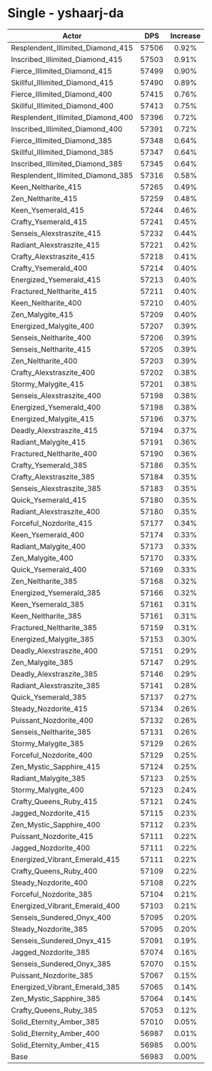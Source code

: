 # Single - yshaarj-da
| Actor | DPS | Increase |
|---|:---:|:---:|
|Resplendent_Illimited_Diamond_415|57506|0.92%|
|Inscribed_Illimited_Diamond_415|57503|0.91%|
|Fierce_Illimited_Diamond_415|57499|0.90%|
|Skillful_Illimited_Diamond_415|57490|0.89%|
|Fierce_Illimited_Diamond_400|57415|0.76%|
|Skillful_Illimited_Diamond_400|57413|0.75%|
|Resplendent_Illimited_Diamond_400|57396|0.72%|
|Inscribed_Illimited_Diamond_400|57391|0.72%|
|Fierce_Illimited_Diamond_385|57348|0.64%|
|Skillful_Illimited_Diamond_385|57347|0.64%|
|Inscribed_Illimited_Diamond_385|57345|0.64%|
|Resplendent_Illimited_Diamond_385|57316|0.58%|
|Keen_Neltharite_415|57265|0.49%|
|Zen_Neltharite_415|57259|0.48%|
|Keen_Ysemerald_415|57244|0.46%|
|Crafty_Ysemerald_415|57241|0.45%|
|Senseis_Alexstraszite_415|57232|0.44%|
|Radiant_Alexstraszite_415|57221|0.42%|
|Crafty_Alexstraszite_415|57218|0.41%|
|Crafty_Ysemerald_400|57214|0.40%|
|Energized_Ysemerald_415|57213|0.40%|
|Fractured_Neltharite_415|57211|0.40%|
|Keen_Neltharite_400|57210|0.40%|
|Zen_Malygite_415|57209|0.40%|
|Energized_Malygite_400|57207|0.39%|
|Senseis_Neltharite_400|57206|0.39%|
|Senseis_Neltharite_415|57205|0.39%|
|Zen_Neltharite_400|57203|0.39%|
|Crafty_Alexstraszite_400|57202|0.38%|
|Stormy_Malygite_415|57201|0.38%|
|Senseis_Alexstraszite_400|57198|0.38%|
|Energized_Ysemerald_400|57198|0.38%|
|Energized_Malygite_415|57196|0.37%|
|Deadly_Alexstraszite_415|57194|0.37%|
|Radiant_Malygite_415|57191|0.36%|
|Fractured_Neltharite_400|57190|0.36%|
|Crafty_Ysemerald_385|57186|0.35%|
|Crafty_Alexstraszite_385|57184|0.35%|
|Senseis_Alexstraszite_385|57183|0.35%|
|Quick_Ysemerald_415|57180|0.35%|
|Radiant_Alexstraszite_400|57180|0.35%|
|Forceful_Nozdorite_415|57177|0.34%|
|Keen_Ysemerald_400|57174|0.33%|
|Radiant_Malygite_400|57173|0.33%|
|Zen_Malygite_400|57170|0.33%|
|Quick_Ysemerald_400|57169|0.33%|
|Zen_Neltharite_385|57168|0.32%|
|Energized_Ysemerald_385|57166|0.32%|
|Keen_Ysemerald_385|57161|0.31%|
|Keen_Neltharite_385|57161|0.31%|
|Fractured_Neltharite_385|57159|0.31%|
|Energized_Malygite_385|57153|0.30%|
|Deadly_Alexstraszite_400|57151|0.29%|
|Zen_Malygite_385|57147|0.29%|
|Deadly_Alexstraszite_385|57146|0.29%|
|Radiant_Alexstraszite_385|57141|0.28%|
|Quick_Ysemerald_385|57137|0.27%|
|Steady_Nozdorite_415|57134|0.26%|
|Puissant_Nozdorite_400|57132|0.26%|
|Senseis_Neltharite_385|57131|0.26%|
|Stormy_Malygite_385|57129|0.26%|
|Forceful_Nozdorite_400|57129|0.25%|
|Zen_Mystic_Sapphire_415|57124|0.25%|
|Radiant_Malygite_385|57123|0.25%|
|Stormy_Malygite_400|57123|0.24%|
|Crafty_Queens_Ruby_415|57121|0.24%|
|Jagged_Nozdorite_415|57115|0.23%|
|Zen_Mystic_Sapphire_400|57112|0.23%|
|Puissant_Nozdorite_415|57111|0.22%|
|Jagged_Nozdorite_400|57111|0.22%|
|Energized_Vibrant_Emerald_415|57111|0.22%|
|Crafty_Queens_Ruby_400|57109|0.22%|
|Steady_Nozdorite_400|57108|0.22%|
|Forceful_Nozdorite_385|57104|0.21%|
|Energized_Vibrant_Emerald_400|57103|0.21%|
|Senseis_Sundered_Onyx_400|57095|0.20%|
|Steady_Nozdorite_385|57095|0.20%|
|Senseis_Sundered_Onyx_415|57091|0.19%|
|Jagged_Nozdorite_385|57074|0.16%|
|Senseis_Sundered_Onyx_385|57070|0.15%|
|Puissant_Nozdorite_385|57067|0.15%|
|Energized_Vibrant_Emerald_385|57065|0.14%|
|Zen_Mystic_Sapphire_385|57064|0.14%|
|Crafty_Queens_Ruby_385|57053|0.12%|
|Solid_Eternity_Amber_385|57010|0.05%|
|Solid_Eternity_Amber_400|56987|0.01%|
|Solid_Eternity_Amber_415|56985|0.00%|
|Base|56983|0.00%|
